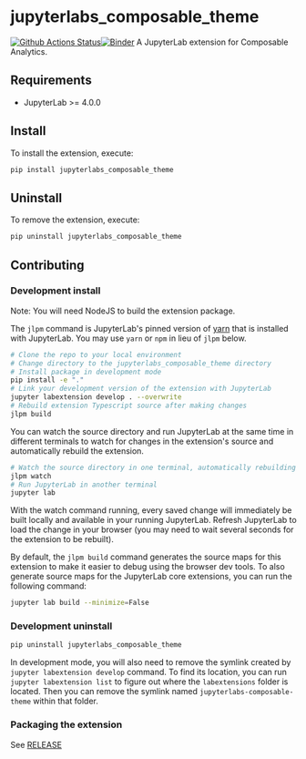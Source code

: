 # jupyterlabs_composable_theme

[![Github Actions Status](https://github.com/Matthew7758/jupyterlabs_composable_theme/workflows/Build/badge.svg)](https://github.com/Matthew7758/jupyterlabs_composable_theme/actions/workflows/build.yml)[![Binder](https://mybinder.org/badge_logo.svg)](https://mybinder.org/v2/gh/Matthew7758/jupyterlabs_composable_theme/main?urlpath=lab)
A JupyterLab extension for Composable Analytics.

## Requirements

- JupyterLab >= 4.0.0

## Install

To install the extension, execute:

```bash
pip install jupyterlabs_composable_theme
```

## Uninstall

To remove the extension, execute:

```bash
pip uninstall jupyterlabs_composable_theme
```

## Contributing

### Development install

Note: You will need NodeJS to build the extension package.

The `jlpm` command is JupyterLab's pinned version of
[yarn](https://yarnpkg.com/) that is installed with JupyterLab. You may use
`yarn` or `npm` in lieu of `jlpm` below.

```bash
# Clone the repo to your local environment
# Change directory to the jupyterlabs_composable_theme directory
# Install package in development mode
pip install -e "."
# Link your development version of the extension with JupyterLab
jupyter labextension develop . --overwrite
# Rebuild extension Typescript source after making changes
jlpm build
```

You can watch the source directory and run JupyterLab at the same time in different terminals to watch for changes in the extension's source and automatically rebuild the extension.

```bash
# Watch the source directory in one terminal, automatically rebuilding when needed
jlpm watch
# Run JupyterLab in another terminal
jupyter lab
```

With the watch command running, every saved change will immediately be built locally and available in your running JupyterLab. Refresh JupyterLab to load the change in your browser (you may need to wait several seconds for the extension to be rebuilt).

By default, the `jlpm build` command generates the source maps for this extension to make it easier to debug using the browser dev tools. To also generate source maps for the JupyterLab core extensions, you can run the following command:

```bash
jupyter lab build --minimize=False
```

### Development uninstall

```bash
pip uninstall jupyterlabs_composable_theme
```

In development mode, you will also need to remove the symlink created by `jupyter labextension develop`
command. To find its location, you can run `jupyter labextension list` to figure out where the `labextensions`
folder is located. Then you can remove the symlink named `jupyterlabs-composable-theme` within that folder.

### Packaging the extension

See [RELEASE](RELEASE.md)
